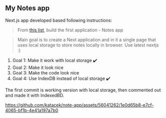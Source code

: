 ## My Notes app

Next.js app developed based following instructions:

> From [this list](https://codewithhugo.com/coding-web-app-ideas/#notes-app), build the first application - Notes app

> Main goal is to create a Next application and in it a single page that uses local storage to store notes locally in browser.
Use latest nextjs :)

1. Goal 1: Make it work with local storage ✔️
2. Goal 2: Make it look nice
3. Goal 3: Make the code look nice
4. Goal 4: Use IndexDB instead of local storage ✔️

The first commit is working version with local storage, then commented out and made it with IndexedBD.


https://github.com/katacek/note-app/assets/56041262/1e0d65b8-e7cf-4065-bf1b-4e41a197a7b0

